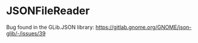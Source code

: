 # JSONFileReader

Bug found in the GLib.JSON library:
https://gitlab.gnome.org/GNOME/json-glib/-/issues/39


